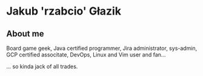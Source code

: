 Jakub 'rzabcio' Głazik
=========================================================================

## About me
Board game geek, Java certified programmer, Jira administrator, sys-admin, GCP certified associtate, DevOps, Linux and Vim user and fan...

... so kinda jack of all trades.
